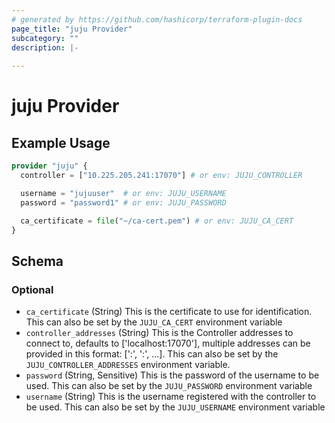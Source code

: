 ```yaml
---
# generated by https://github.com/hashicorp/terraform-plugin-docs
page_title: "juju Provider"
subcategory: ""
description: |-
  
---
```


# juju Provider



## Example Usage

```terraform
provider "juju" {
  controller = ["10.225.205.241:17070"] # or env: JUJU_CONTROLLER

  username = "jujuuser"  # or env: JUJU_USERNAME
  password = "password1" # or env: JUJU_PASSWORD

  ca_certificate = file("~/ca-cert.pem") # or env: JUJU_CA_CERT
}
```

<!-- schema generated by tfplugindocs -->
## Schema

### Optional

- `ca_certificate` (String) This is the certificate to use for identification. This can also be set by the `JUJU_CA_CERT` environment variable
- `controller_addresses` (String) This is the Controller addresses to connect to, defaults to ['localhost:17070'], multiple addresses can be provided in this format: ['<host>:<port>', '<host>:<port>', ...]. This can also be set by the `JUJU_CONTROLLER_ADDRESSES` environment variable.
- `password` (String, Sensitive) This is the password of the username to be used. This can also be set by the `JUJU_PASSWORD` environment variable
- `username` (String) This is the username registered with the controller to be used. This can also be set by the `JUJU_USERNAME` environment variable
